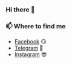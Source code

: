 ### Hi there 👋


  ### 📫  Where to find me
- [Facebook](https://facebook.com/nelidov) 😏
- [Telegram](https://telegram.com/cocakolya) 🐤
- [Instagram](https://instagram.com/nelidov) 😎

<!--
**cocaKolya/cocaKolya** is a ✨ _special_ ✨ repository because its `README.md` (this file) appears on your GitHub profile.

Here are some ideas to get you started:

- 🔭 I’m currently working on ...
- 🌱 I’m currently learning ...
- 👯 I’m looking to collaborate on ...
- 🤔 I’m looking for help with ...
- 💬 Ask me about ...
- 📫 How to reach me: ...
- 😄 Pronouns: ...
- ⚡ Fun fact: ...
-->
